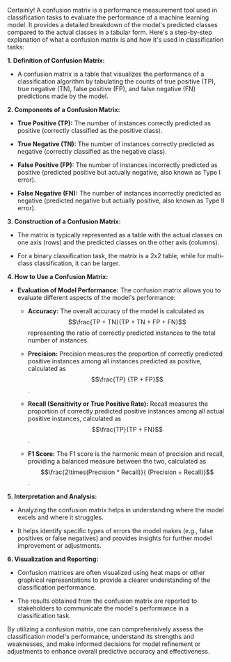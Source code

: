 Certainly! A confusion matrix is a performance measurement tool used in classification tasks to evaluate the performance of a machine learning model. It provides a detailed breakdown of the model's predicted classes compared to the actual classes in a tabular form. Here's a step-by-step explanation of what a confusion matrix is and how it's used in classification tasks:

**1. Definition of Confusion Matrix:**

- A confusion matrix is a table that visualizes the performance of a classification algorithm by tabulating the counts of true positive (TP), true negative (TN), false positive (FP), and false negative (FN) predictions made by the model.

**2. Components of a Confusion Matrix:**

- **True Positive (TP):** The number of instances correctly predicted as positive (correctly classified as the positive class).
  
- **True Negative (TN):** The number of instances correctly predicted as negative (correctly classified as the negative class).
  
- **False Positive (FP):** The number of instances incorrectly predicted as positive (predicted positive but actually negative, also known as Type I error).
  
- **False Negative (FN):** The number of instances incorrectly predicted as negative (predicted negative but actually positive, also known as Type II error).

**3. Construction of a Confusion Matrix:**

- The matrix is typically represented as a table with the actual classes on one axis (rows) and the predicted classes on the other axis (columns).

- For a binary classification task, the matrix is a 2x2 table, while for multi-class classification, it can be larger.

**4. How to Use a Confusion Matrix:**

- **Evaluation of Model Performance:** The confusion matrix allows you to evaluate different aspects of the model's performance:
  
  - **Accuracy:** The overall accuracy of the model is calculated as $$\frac{TP + TN}{TP + TN + FP + FN}$$representing the ratio of correctly predicted instances to the total number of instances.
  
  - **Precision:** Precision measures the proportion of correctly predicted positive instances among all instances predicted as positive, calculated as $$\frac{TP} {TP + FP}$$.
  
  - **Recall (Sensitivity or True Positive Rate):** Recall measures the proportion of correctly predicted positive instances among all actual positive instances, calculated as $$\frac{TP}{TP + FN}$$.
  
  - **F1 Score:** The F1 score is the harmonic mean of precision and recall, providing a balanced measure between the two, calculated as $$\frac{2\times(Precision * Recall)}{ (Precision + Recall)}$$.
  
**5. Interpretation and Analysis:**

- Analyzing the confusion matrix helps in understanding where the model excels and where it struggles.

- It helps identify specific types of errors the model makes (e.g., false positives or false negatives) and provides insights for further model improvement or adjustments.

**6. Visualization and Reporting:**

- Confusion matrices are often visualized using heat maps or other graphical representations to provide a clearer understanding of the classification performance.

- The results obtained from the confusion matrix are reported to stakeholders to communicate the model's performance in a classification task.

By utilizing a confusion matrix, one can comprehensively assess the classification model's performance, understand its strengths and weaknesses, and make informed decisions for model refinement or adjustments to enhance overall predictive accuracy and effectiveness.